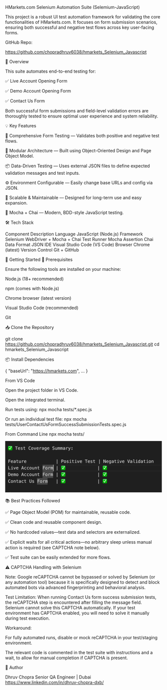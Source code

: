 HMarkets.com Selenium Automation Suite (Selemium-JavaScript)

This project is a robust UI test automation framework for validating the core functionalities of HMarkets.com. It focuses on form submission scenarios, ensuring both successful and negative test flows across key user-facing forms.

GitHub Repo:

https://github.com/chopradhruv6038/hmarkets_Selenium_Javascript

📌 Overview

This suite automates end-to-end testing for:

✅ Live Account Opening Form

✅ Demo Account Opening Form

✅ Contact Us Form

Both successful form submissions and field-level validation errors are thoroughly tested to ensure optimal user experience and system reliability.

💡 Key Features

🔄 Comprehensive Form Testing — Validates both positive and negative test flows.

🧱 Modular Architecture — Built using Object-Oriented Design and Page Object Model.

📦 Data-Driven Testing — Uses external JSON files to define expected validation messages and test inputs.

⚙️ Environment Configurable — Easily change base URLs and config via JSON.

🚀 Scalable & Maintainable — Designed for long-term use and easy expansion.

🧪 Mocha + Chai — Modern, BDD-style JavaScript testing.

🛠️ Tech Stack

Component Description
Language JavaScript (Node.js)
Framework Selenium WebDriver + Mocha + Chai
Test Runner Mocha
Assertion Chai
Data Format JSON
IDE Visual Studio Code (VS Code)
Browser Chrome (latest)
Version Control Git + GitHub

🚀 Getting Started
🔧 Prerequisites

Ensure the following tools are installed on your machine:

Node.js (18+ recommended)

npm (comes with Node.js)

Chrome browser (latest version)

Visual Studio Code (recommended)

Git

📥 Clone the Repository

git clone https://github.com/chopradhruv6038/hmarkets_Selenium_Javascript.git
cd hmarkets_Selenium_Javascript

📦 Install Dependencies

{
"baseUrl": "https://hmarkets.com",
...
}

From VS Code

Open the project folder in VS Code.

Open the integrated terminal.

Run tests using:
npx mocha tests/\*.spec.js

Or run an individual test file:
npx mocha tests/UserContactUsFormSuccessSubmissionTests.spec.js

From Command Line
npx mocha tests/

![Alt text](image.png)

📚 Best Practices Followed

✅ Page Object Model (POM) for maintainable, reusable code.

✅ Clean code and reusable component design.

✅ No hardcoded values—test data and selectors are externalized.

✅ Explicit waits for all critical actions—no arbitrary sleep unless manual action is required (see CAPTCHA note below).

✅ Test suite can be easily extended for more flows.

⚠️ CAPTCHA Handling with Selenium

Note:
Google reCAPTCHA cannot be bypassed or solved by Selenium (or any automation tool) because it is specifically designed to detect and block automated bots via advanced fingerprinting and behavioral analysis.

Test Limitation:
When running Contact Us form success submission tests, the reCAPTCHA step is encountered after filling the message field.
Selenium cannot solve this CAPTCHA automatically. If your test environment has CAPTCHA enabled, you will need to solve it manually during test execution.

Workaround:

For fully automated runs, disable or mock reCAPTCHA in your test/staging environment.

The relevant code is commented in the test suite with instructions and a wait, to allow for manual completion if CAPTCHA is present.

👤 Author

Dhruv Chopra
Senior QA Engineer | Dubai
https://www.linkedin.com/in/dhruv-chopra-dxb/

